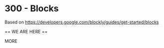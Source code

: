 # 300 - Blocks

Based on https://developers.google.com/blockly/guides/get-started/blocks


== WE ARE HERE ==

MORE

